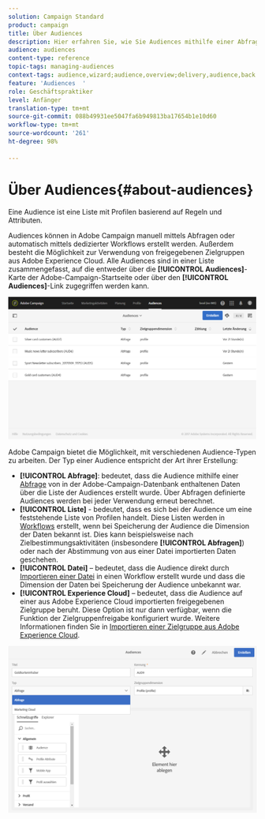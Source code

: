 ```yaml
---
solution: Campaign Standard
product: campaign
title: Über Audiences
description: Hier erfahren Sie, wie Sie Audiences mithilfe einer Abfrage, einer Liste oder einer Datei erstellen oder aus Adobe Experience Cloud importieren.
audience: audiences
content-type: reference
topic-tags: managing-audiences
context-tags: audience,wizard;audience,overview;delivery,audience,back
feature: 'Audiences  '
role: Geschäftspraktiker
level: Anfänger
translation-type: tm+mt
source-git-commit: 088b49931ee5047fa6b949813ba17654b1e10d60
workflow-type: tm+mt
source-wordcount: '261'
ht-degree: 98%

---
```



# Über Audiences{#about-audiences}

Eine Audience ist eine Liste mit Profilen basierend auf Regeln und Attributen.

Audiences können in Adobe Campaign manuell mittels Abfragen oder automatisch mittels dedizierter Workflows erstellt werden. Außerdem besteht die Möglichkeit zur Verwendung von freigegebenen Zielgruppen aus Adobe Experience Cloud. Alle Audiences sind in einer Liste zusammengefasst, auf die entweder über die **[!UICONTROL Audiences]**-Karte der Adobe-Campaign-Startseite oder über den **[!UICONTROL Audiences]**-Link zugegriffen werden kann.

![](assets/audience_1.png)

Adobe Campaign bietet die Möglichkeit, mit verschiedenen Audience-Typen zu arbeiten. Der Typ einer Audience entspricht der Art ihrer Erstellung:

* **[!UICONTROL Abfrage]**: bedeutet, dass die Audience mithilfe einer [Abfrage](../../automating/using/editing-queries.md#about-query-editor) von in der Adobe-Campaign-Datenbank enthaltenen Daten über die Liste der Audiences erstellt wurde. Über Abfragen definierte Audiences werden bei jeder Verwendung erneut berechnet.
* **[!UICONTROL Liste]** - bedeutet, dass es sich bei der Audience um eine feststehende Liste von Profilen handelt. Diese Listen werden in [Workflows](../../automating/using/get-started-workflows.md) erstellt, wenn bei Speicherung der Audience die Dimension der Daten bekannt ist. Dies kann beispielsweise nach Zielbestimmungsaktivitäten (insbesondere **[!UICONTROL Abfragen]**) oder nach der Abstimmung von aus einer Datei importierten Daten geschehen.
* **[!UICONTROL Datei]** – bedeutet, dass die Audience direkt durch [Importieren einer Datei](../../automating/using/load-file.md) in einen Workflow erstellt wurde und dass die Dimension der Daten bei Speicherung der Audience unbekannt war.
* **[!UICONTROL Experience Cloud]** – bedeutet, dass die Audience auf einer aus Adobe Experience Cloud importierten freigegebenen Zielgruppe beruht. Diese Option ist nur dann verfügbar, wenn die Funktion der Zielgruppenfreigabe konfiguriert wurde. Weitere Informationen finden Sie in [Importieren einer Zielgruppe aus Adobe Experience Cloud](../../integrating/using/sharing-audiences-with-audience-manager-or-people-core-service.md#importing-an-audience).

![](assets/audience_type_selection.png)
